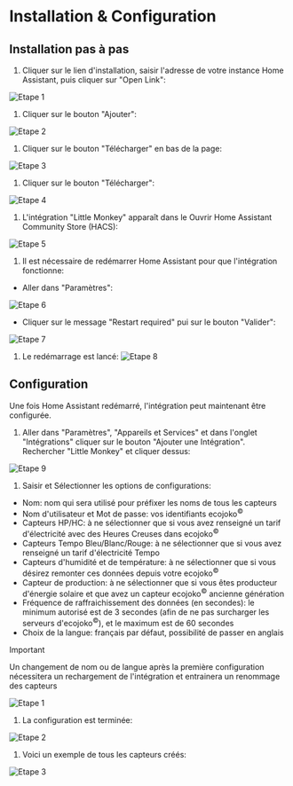 # Installation & Configuration

## Installation pas à pas

1. Cliquer sur le lien d'installation, saisir l'adresse de votre instance Home Assistant, puis cliquer sur "Open Link":

![Etape 1](/custom_components/little_monkey/res/install_step_01.png)

1. Cliquer sur le bouton "Ajouter":

![Etape 2](/custom_components/little_monkey/res/install_step_02.png)

1. Cliquer sur le bouton "Télécharger" en bas de la page:

![Etape 3](/custom_components/little_monkey/res/install_step_03.png)

1. Cliquer sur le bouton "Télécharger":

![Etape 4](/custom_components/little_monkey/res/install_step_04.png)

1. L'intégration "Little Monkey" apparaît dans le Ouvrir Home Assistant Community Store (HACS):

![Etape 5](/custom_components/little_monkey/res/install_step_05.png)

1. Il est nécessaire de redémarrer Home Assistant pour que l'intégration fonctionne:
  - Aller dans "Paramètres":

  ![Etape 6](/custom_components/little_monkey/res/install_step_06.png)

  - Cliquer sur le message "Restart required" pui sur le bouton "Valider":

  ![Etape 7](/custom_components/little_monkey/res/install_step_07.png)

1. Le redémarrage est lancé:
  ![Etape 8](/custom_components/little_monkey/res/install_step_08.png)


## Configuration

Une fois Home Assistant redémarré, l'intégration peut maintenant être configurée.

1.  Aller dans "Paramètres", "Appareils et Services" et dans l'onglet "Intégrations" cliquer sur le bouton "Ajouter une Intégration". Rechercher "Little Monkey" et cliquer dessus:

![Etape 9](/custom_components/little_monkey/res/install_step_09.png)

1. Saisir et Sélectionner les options de configurations:
  - Nom: nom qui sera utilisé pour préfixer les noms de tous les capteurs
  - Nom d'utilisateur et Mot de passe: vos identifiants ecojoko<sup>©️</sup>
  - Capteurs HP/HC: à ne sélectionner que si vous avez renseigné un tarif d'électricité avec des Heures Creuses dans ecojoko<sup>©️</sup>
  - Capteurs Tempo Bleu/Blanc/Rouge: à ne sélectionner que si vous avez renseigné un tarif d'électricité Tempo
  - Capteurs d'humidité et de température: à ne sélectionner que si vous désirez remonter ces données depuis votre ecojoko<sup>©️</sup>
  - Capteur de production: à ne sélectionner que si vous êtes producteur d'énergie solaire et que avez un capteur ecojoko<sup>©️</sup> ancienne génération
  - Fréquence de raffraichissement des données (en secondes): le minimum autorisé est de 3 secondes (afin de ne pas surcharger les serveurs d'ecojoko<sup>©️</sup>), et le maximum est de 60 secondes
  - Choix de la langue: français par défaut, possibilité de passer en anglais

> [!IMPORTANT]
> Un changement de nom ou de langue après la première configuration nécessitera un rechargement de l'intégration et entrainera un renommage des capteurs

![Etape 1](/custom_components/little_monkey/res/config_step_01.png)

1. La configuration est terminée:

![Etape 2](/custom_components/little_monkey/res/config_step_02.png)

1. Voici un exemple de tous les capteurs créés:

![Etape 3](/custom_components/little_monkey/res/config_step_03.png)
